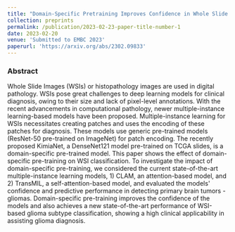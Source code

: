 ```yaml
---
title: "Domain-Specific Pretraining Improves Confidence in Whole Slide Image Classification"
collection: preprints
permalink: /publication/2023-02-23-paper-title-number-1
date: 2023-02-20
venue: 'Submitted to EMBC 2023'
paperurl: 'https://arxiv.org/abs/2302.09833'
--- 
```


### Abstract
 Whole Slide Images (WSIs) or histopathology images are used in digital pathology. WSIs pose great challenges to deep learning models for clinical diagnosis, owing to their size and lack of pixel-level annotations. With the recent advancements in computational pathology, newer multiple-instance learning-based models have been proposed. Multiple-instance learning for WSIs necessitates creating patches and uses the encoding of these patches for diagnosis. These models use generic pre-trained models (ResNet-50 pre-trained on ImageNet) for patch encoding. The recently proposed KimiaNet, a DenseNet121 model pre-trained on TCGA slides, is a domain-specific pre-trained model. This paper shows the effect of domain-specific pre-training on WSI classification. To investigate the impact of domain-specific pre-training, we considered the current state-of-the-art multiple-instance learning models, 1) CLAM, an attention-based model, and 2) TransMIL, a self-attention-based model, and evaluated the models' confidence and predictive performance in detecting primary brain tumors - gliomas. Domain-specific pre-training improves the confidence of the models and also achieves a new state-of-the-art performance of WSI-based glioma subtype classification, showing a high clinical applicability in assisting glioma diagnosis.
